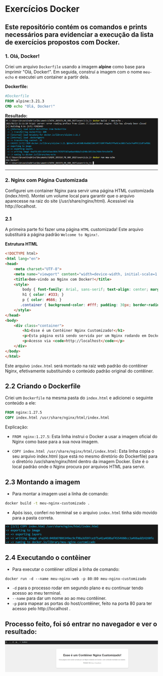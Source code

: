 # Exercícios Docker
Este repositório contém os comandos e prints necessários para evidenciar a execução da lista de exercícios propostos com Docker.
---
### 1. Olá, Docker!

Criei um arquivo `Dockerfile` usando a imagem **alpine** como base para imprimir "Olá, Docker!". Em seguida, construí a imagem com o nome `meu-echo` e executei um container a partir dela.

**Dockerfile:**

```dockerfile
#Dockerfile
FROM alpine:3.21.3
CMD echo "Olá, Docker!"
```

**Resultado:**
![Exercício 01](imagens/exercicio_01.png)

---
### 2. Nginx com Página Customizada 

Configurei um container Nginx para servir uma página HTML customizada (index.html). Montei um volume local para garantir que o arquivo aparecesse na raiz do site (/usr/share/nginx/html). Acessível via http://localhost.

### 2.1 
A primeira parte foi fazer uma página `HTML` customizada! Este arquivo substituirá a página padrão `Welcome to Nginx!`.

**Estrutura HTML**

```html
<!DOCTYPE html>
<html lang="en">
<head>
    <meta charset="UTF-8">
    <meta name="viewport" content="width=device-width, initial-scale=1.0">
    <title>Bem-vindo ao Nginx com Docker!</title>
    <style>
        body { font-family: Arial, sans-serif; text-align: center; margin-top: 50px; background-color: #f0f0f0; }
        h1 { color: #333; }
        p { color: #666; }
       .container { background-color: #fff; padding: 30px; border-radius: 8px; box-shadow: 0 4px 8px rgba(0,0,0,0.1); display: inline-block; }
    </style>
</head>
<body>
    <div class="container">
        <h1>Esse é um Contêiner Nginx Customizado!</h1>
        <p>Esta página está sendo servida por um Nginx rodando em Docker, com conteúdo montado via volume.</p>
        <p>Acesso via <code>http://localhost</code></p>
    </div>
</body>
</html>
```
Este arquivo ``index.html`` será montado na raiz web padrão do contêiner Nginx, efetivamente substituindo o conteúdo padrão original do contêiner.

## 2.2  Criando o Dockerfile
Criei um ``Dockerfile`` na mesma pasta do ``index.html`` e adicionei o seguinte conteúdo a ele:

```Dockerfile
FROM nginx:1.27.5
COPY index.html /usr/share/nginx/html/index.html
```
Explicação:

* ``FROM nginx:1.27.5``: Esta linha instrui o Docker a usar a imagem oficial do Nginx como base para a sua nova imagem.

* ``COPY index.html /usr/share/nginx/html/index.html``: Esta linha copia o seu arquivo index.html (que está no mesmo diretório do Dockerfile) para o diretório /usr/share/nginx/html dentro da imagem Docker. Este é o local padrão onde o Nginx procura por arquivos HTML para servir.   

## 2.3 Montando a imagem

* Para montar a imagem usei a linha de comando:
```Bash
docker build -t meu-nginx-customizado .
```

* Após isso, conferi no terminal se o arquivo ``index.html`` tinha sido movido para a pasta correta.

![Conferir terminal](imagens/exercicio_02_01.png)

## 2.4 Executando o contêiner

* Para executar o contêiner utilizei a linha de comando:
```
docker run -d --name meu-nginx-web -p 80:80 meu-nginx-customizado
```
* ``-d`` para o processo rodar em segundo plano e eu continuar tendo acesso ao meu terminal.
* ``--name`` para dar um nome ao ao meu contêiner.
* ``-p`` para mapear as portas do host/contêiner, feito na porta 80 para ter acesso pelo http://localhost .

## Processo feito, foi só entrar no navegador e ver o resultado:
![Resultado](imagens/exercicio_02_02.png)
